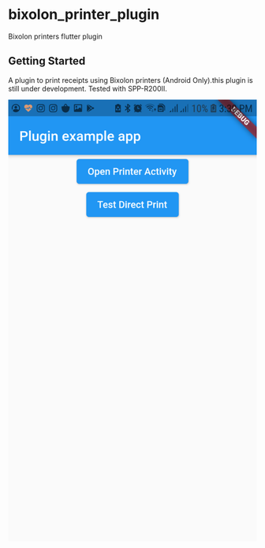 # bixolon_printer_plugin

Bixolon printers flutter plugin

## Getting Started

A plugin to print receipts using Bixolon printers  (Android Only).this plugin is still under development.
Tested with SPP-R200II.

![Bixolon printers flutter example](device.png)